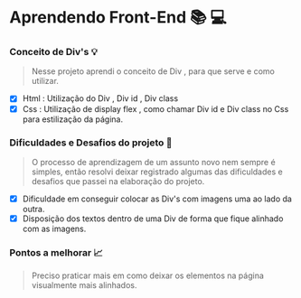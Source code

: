 # Aprendendo Front-End :books: :computer:
### Conceito de Div's :bulb:
> Nesse projeto aprendi o conceito de Div , para que serve e como utilizar.

- [x] Html : Utilização do Div , Div id , Div class
- [x] Css : Utilização de display flex , como chamar Div id e Div class no Css para estilização da página. 

### Dificuldades e Desafios do projeto :dart:
> O processo de aprendizagem de um assunto novo nem sempre é simples, então resolvi deixar registrado algumas das dificuldades e desafios que passei na elaboração do projeto.

- [x] Dificuldade em conseguir colocar as Div's com imagens uma ao lado da outra.
- [x] Disposição dos textos dentro de uma Div de forma que fique alinhado com as imagens.

### Pontos a melhorar :chart_with_upwards_trend:
> Preciso praticar mais em como deixar os elementos na página visualmente mais alinhados.
